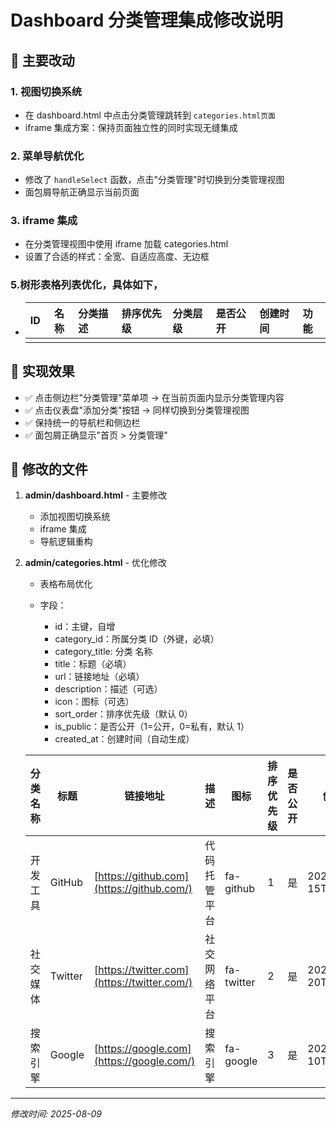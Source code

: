 # Dashboard 分类管理集成修改说明

## 🔧 主要改动

### 1. 视图切换系统
- 在 dashboard.html 中点击分类管理跳转到 `categories.html页面` 
- iframe 集成方案：保持页面独立性的同时实现无缝集成

### 2. 菜单导航优化

- 修改了 `handleSelect` 函数，点击"分类管理"时切换到分类管理视图
- 面包屑导航正确显示当前页面

### 3. iframe 集成
- 在分类管理视图中使用 iframe 加载 categories.html
- 设置了合适的样式：全宽、自适应高度、无边框

### 5.树形表格列表优化，具体如下，

- | ID   | 名称 | 分类描述 | 排序优先级 | 分类层级 | 是否公开 | 创建时间 | 功能 |
  | :--- | ---- | :------- | :--------- | :------- | :------- | :------- | :--- |
  |      |      |          |            |          |          |          |      |

## 🎯 实现效果

- ✅ 点击侧边栏"分类管理"菜单项 → 在当前页面内显示分类管理内容
- ✅ 点击仪表盘"添加分类"按钮 → 同样切换到分类管理视图
- ✅ 保持统一的导航栏和侧边栏
- ✅ 面包屑正确显示"首页 > 分类管理"


## 📝 修改的文件

1. **admin/dashboard.html** - 主要修改
   - 添加视图切换系统
   - iframe 集成
   - 导航逻辑重构

2. **admin/categories.html** - 优化修改
   - 表格布局优化
   
   - 字段：
     - id：主键，自增
     - category_id：所属分类 ID（外键，必填）
     - category_title: 分类 名称
     - title：标题（必填）
     - url：链接地址（必填）
     - description：描述（可选）
     - icon：图标（可选）
     - sort_order：排序优先级（默认 0）
     - is_public：是否公开（1=公开，0=私有，默认 1）
     - created_at：创建时间（自动生成）
   
   
   
   | 分类名称 | 标题    | 链接地址                                    | 描述         | 图标       | 排序优先级 | 是否公开 | 创建时间             |
   | -------- | ------- | ------------------------------------------- | ------------ | ---------- | ---------- | -------- | -------------------- |
   | 开发工具 | GitHub  | [https://github.com](https://github.com/)   | 代码托管平台 | fa-github  | 1          | 是       | 2023-01-15T08:30:00Z |
   | 社交媒体 | Twitter | [https://twitter.com](https://twitter.com/) | 社交网络平台 | fa-twitter | 2          | 是       | 2023-02-20T10:15:00Z |
   | 搜索引擎 | Google  | [https://google.com](https://google.com/)   | 搜索引擎     | fa-google  | 3          | 是       | 2023-03-10T09:00:00Z |
   

---
*修改时间: 2025-08-09*